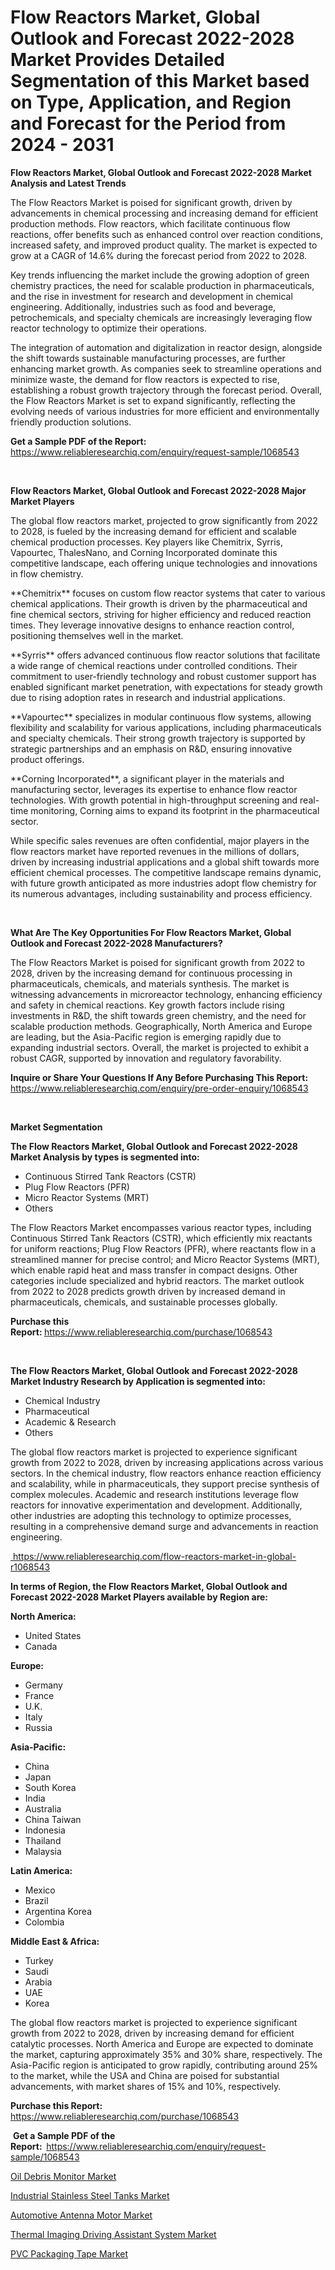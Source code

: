 <p><h1>Flow Reactors Market, Global Outlook and Forecast 2022-2028 Market Provides Detailed Segmentation of this Market based on Type, Application, and Region and Forecast for the Period from 2024 - 2031</h1></p><p><strong>Flow Reactors Market, Global Outlook and Forecast 2022-2028 Market Analysis and Latest Trends</strong></p>
<p><p>The Flow Reactors Market is poised for significant growth, driven by advancements in chemical processing and increasing demand for efficient production methods. Flow reactors, which facilitate continuous flow reactions, offer benefits such as enhanced control over reaction conditions, increased safety, and improved product quality. The market is expected to grow at a CAGR of 14.6% during the forecast period from 2022 to 2028.</p><p>Key trends influencing the market include the growing adoption of green chemistry practices, the need for scalable production in pharmaceuticals, and the rise in investment for research and development in chemical engineering. Additionally, industries such as food and beverage, petrochemicals, and specialty chemicals are increasingly leveraging flow reactor technology to optimize their operations.</p><p>The integration of automation and digitalization in reactor design, alongside the shift towards sustainable manufacturing processes, are further enhancing market growth. As companies seek to streamline operations and minimize waste, the demand for flow reactors is expected to rise, establishing a robust growth trajectory through the forecast period. Overall, the Flow Reactors Market is set to expand significantly, reflecting the evolving needs of various industries for more efficient and environmentally friendly production solutions.</p></p>
<p><strong>Get a Sample PDF of the Report:&nbsp;</strong> <a href="https://www.reliableresearchiq.com/enquiry/request-sample/1068543">https://www.reliableresearchiq.com/enquiry/request-sample/1068543</a></p>
<p>&nbsp;</p>
<p><strong>Flow Reactors Market, Global Outlook and Forecast 2022-2028 Major Market Players</strong></p>
<p><p>The global flow reactors market, projected to grow significantly from 2022 to 2028, is fueled by the increasing demand for efficient and scalable chemical production processes. Key players like Chemitrix, Syrris, Vapourtec, ThalesNano, and Corning Incorporated dominate this competitive landscape, each offering unique technologies and innovations in flow chemistry.</p><p>**Chemitrix** focuses on custom flow reactor systems that cater to various chemical applications. Their growth is driven by the pharmaceutical and fine chemical sectors, striving for higher efficiency and reduced reaction times. They leverage innovative designs to enhance reaction control, positioning themselves well in the market.</p><p>**Syrris** offers advanced continuous flow reactor solutions that facilitate a wide range of chemical reactions under controlled conditions. Their commitment to user-friendly technology and robust customer support has enabled significant market penetration, with expectations for steady growth due to rising adoption rates in research and industrial applications.</p><p>**Vapourtec** specializes in modular continuous flow systems, allowing flexibility and scalability for various applications, including pharmaceuticals and specialty chemicals. Their strong growth trajectory is supported by strategic partnerships and an emphasis on R&D, ensuring innovative product offerings.</p><p>**Corning Incorporated**, a significant player in the materials and manufacturing sector, leverages its expertise to enhance flow reactor technologies. With growth potential in high-throughput screening and real-time monitoring, Corning aims to expand its footprint in the pharmaceutical sector.</p><p>While specific sales revenues are often confidential, major players in the flow reactors market have reported revenues in the millions of dollars, driven by increasing industrial applications and a global shift towards more efficient chemical processes. The competitive landscape remains dynamic, with future growth anticipated as more industries adopt flow chemistry for its numerous advantages, including sustainability and process efficiency.</p></p>
<p>&nbsp;</p>
<p><strong>What Are The Key Opportunities For Flow Reactors Market, Global Outlook and Forecast 2022-2028 Manufacturers?</strong></p>
<p><p>The Flow Reactors Market is poised for significant growth from 2022 to 2028, driven by the increasing demand for continuous processing in pharmaceuticals, chemicals, and materials synthesis. The market is witnessing advancements in microreactor technology, enhancing efficiency and safety in chemical reactions. Key growth factors include rising investments in R&D, the shift towards green chemistry, and the need for scalable production methods. Geographically, North America and Europe are leading, but the Asia-Pacific region is emerging rapidly due to expanding industrial sectors. Overall, the market is projected to exhibit a robust CAGR, supported by innovation and regulatory favorability.</p></p>
<p><strong>Inquire or Share Your Questions If Any Before Purchasing This Report:</strong> <a href="https://www.reliableresearchiq.com/enquiry/pre-order-enquiry/1068543">https://www.reliableresearchiq.com/enquiry/pre-order-enquiry/1068543</a></p>
<p>&nbsp;</p>
<p><strong>Market Segmentation</strong></p>
<p><strong>The Flow Reactors Market, Global Outlook and Forecast 2022-2028 Market Analysis by types is segmented into:</strong></p>
<p><ul><li>Continuous Stirred Tank Reactors (CSTR)</li><li>Plug Flow Reactors (PFR)</li><li>Micro Reactor Systems (MRT)</li><li>Others</li></ul></p>
<p><p>The Flow Reactors Market encompasses various reactor types, including Continuous Stirred Tank Reactors (CSTR), which efficiently mix reactants for uniform reactions; Plug Flow Reactors (PFR), where reactants flow in a streamlined manner for precise control; and Micro Reactor Systems (MRT), which enable rapid heat and mass transfer in compact designs. Other categories include specialized and hybrid reactors. The market outlook from 2022 to 2028 predicts growth driven by increased demand in pharmaceuticals, chemicals, and sustainable processes globally.</p></p>
<p><strong>Purchase this Report:&nbsp;</strong><a href="https://www.reliableresearchiq.com/purchase/1068543">https://www.reliableresearchiq.com/purchase/1068543</a></p>
<p>&nbsp;</p>
<p><strong>The Flow Reactors Market, Global Outlook and Forecast 2022-2028 Market Industry Research by Application is segmented into:</strong></p>
<p><ul><li>Chemical Industry</li><li>Pharmaceutical</li><li>Academic & Research</li><li>Others</li></ul></p>
<p><p>The global flow reactors market is projected to experience significant growth from 2022 to 2028, driven by increasing applications across various sectors. In the chemical industry, flow reactors enhance reaction efficiency and scalability, while in pharmaceuticals, they support precise synthesis of complex molecules. Academic and research institutions leverage flow reactors for innovative experimentation and development. Additionally, other industries are adopting this technology to optimize processes, resulting in a comprehensive demand surge and advancements in reaction engineering.</p></p>
<p><a href="https://www.reliableresearchiq.com/flow-reactors-market-in-global-r1068543">&nbsp;https://www.reliableresearchiq.com/flow-reactors-market-in-global-r1068543</a></p>
<p><strong>In terms of Region, the Flow Reactors Market, Global Outlook and Forecast 2022-2028 Market Players available by Region are:</strong></p>
<p>
    <p> <strong> North America: </strong>
        <ul>
            <li>United States</li>
            <li>Canada</li>
        </ul>
        </p> 
    <p> <strong> Europe: </strong>
        <ul>
            <li>Germany</li>
            <li>France</li>
            <li>U.K.</li>
            <li>Italy</li>
            <li>Russia</li>
        </ul>
        </p> 
    <p> <strong> Asia-Pacific: </strong>
        <ul>
            <li>China</li>
            <li>Japan</li>
            <li>South Korea</li>
            <li>India</li>
            <li>Australia</li>
            <li>China Taiwan</li>
            <li>Indonesia</li>
            <li>Thailand</li>
            <li>Malaysia</li>
        </ul>
        </p> 
    <p> <strong> Latin America: </strong>
        <ul>
            <li>Mexico</li>
            <li>Brazil</li>
            <li>Argentina Korea</li>
            <li>Colombia</li>
        </ul>
        </p> 
    <p> <strong> Middle East & Africa: </strong>
        <ul>
            <li>Turkey</li>
            <li>Saudi</li>
            <li>Arabia</li>
            <li>UAE</li>
            <li>Korea</li>
        </ul>
    </p>
    </p>
<p><p>The global flow reactors market is projected to experience significant growth from 2022 to 2028, driven by increasing demand for efficient catalytic processes. North America and Europe are expected to dominate the market, capturing approximately 35% and 30% share, respectively. The Asia-Pacific region is anticipated to grow rapidly, contributing around 25% to the market, while the USA and China are poised for substantial advancements, with market shares of 15% and 10%, respectively.</p></p>
<p><strong>Purchase this Report: </strong><a href="https://www.reliableresearchiq.com/purchase/1068543">https://www.reliableresearchiq.com/purchase/1068543</a></p>
<p>&nbsp;<strong>Get a Sample PDF of the Report:&nbsp;&nbsp;</strong><a href="https://www.reliableresearchiq.com/enquiry/request-sample/1068543">https://www.reliableresearchiq.com/enquiry/request-sample/1068543</a></p>
<p><strong></strong></p>
<p><p><a href="https://www.linkedin.com/pulse/oil-debris-monitor-market-strategic-insights-product-evolution-uhbec?trackingId=gX3fBc3rQtKEOf4FKVjttw%3D%3D">Oil Debris Monitor Market</a></p><p><a href="https://www.linkedin.com/pulse/mapping-industrial-stainless-steel-tanks-market-trends-9desc?trackingId=zKrIWSdOj7RYcyhO2U9www%3D%3D">Industrial Stainless Steel Tanks Market</a></p><p><a href="https://medium.com/@kirstencharrison82024/market-forecast-global-automotive-antenna-motor-trends-and-impact-analysis-2024-2031-by-00bd260dc401">Automotive Antenna Motor Market</a></p><p><a href="https://medium.com/@kirstencharrison82024/global-thermal-imaging-driving-assistant-system-industry-research-report-competitive-landscape-aec01ed967d4">Thermal Imaging Driving Assistant System Market</a></p><p><a href="https://www.linkedin.com/pulse/pvc-packaging-tape-market-revolution-2024-2031-trends-shaping-yxdve?trackingId=WWs7PwQoS9Wxr2g%2FXQLvGw%3D%3D">PVC Packaging Tape Market</a></p></p>